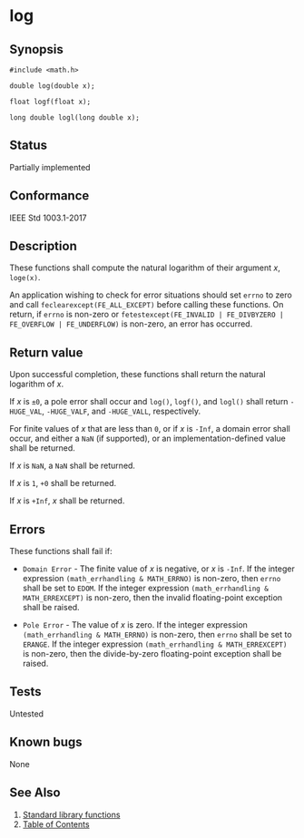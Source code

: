 # log

## Synopsis

`#include <math.h>`

`double log(double x);`

`float logf(float x);`

`long double logl(long double x);`

## Status

Partially implemented

## Conformance

IEEE Std 1003.1-2017

## Description

These functions shall compute the natural logarithm of their argument _x_,
`loge(x)`.

An application wishing to check for error situations should set `errno` to zero and call
`feclearexcept(FE_ALL_EXCEPT)` before calling these functions. On return, if `errno` is non-zero or
`fetestexcept(FE_INVALID | FE_DIVBYZERO | FE_OVERFLOW | FE_UNDERFLOW)` is non-zero, an error has occurred.

## Return value

Upon successful completion, these functions shall return the natural logarithm of _x_.

If _x_ is `±0`, a pole error shall occur and `log()`, `logf()`, and `logl()` shall return `-HUGE_VAL`, `-HUGE_VALF`,
and `-HUGE_VALL`, respectively.

For finite values of _x_ that are less than `0`, or if _x_ is `-Inf`, a domain error shall occur, and either a
`NaN` (if supported), or an implementation-defined value shall be returned.

If _x_ is `NaN`, a `NaN` shall be returned.

If _x_ is `1`, `+0` shall be returned.

If _x_ is `+Inf`, _x_ shall be returned.

## Errors

These functions shall fail if:

* `Domain Error` - The finite value of _x_ is negative, or _x_ is `-Inf`. If the integer expression
 `(math_errhandling & MATH_ERRNO)` is non-zero, then `errno` shall be set to `EDOM`. If the integer expression
 `(math_errhandling & MATH_ERREXCEPT)` is non-zero, then the invalid floating-point exception shall be raised.

* `Pole Error` - The value of _x_ is zero. If the integer expression `(math_errhandling & MATH_ERRNO)` is non-zero,
 then `errno` shall be set to `ERANGE`. If the integer expression `(math_errhandling & MATH_ERREXCEPT)` is non-zero,
 then the divide-by-zero floating-point exception shall be raised.

## Tests

Untested

## Known bugs

None

## See Also

1. [Standard library functions](../index.md)
2. [Table of Contents](../../../index.md)
